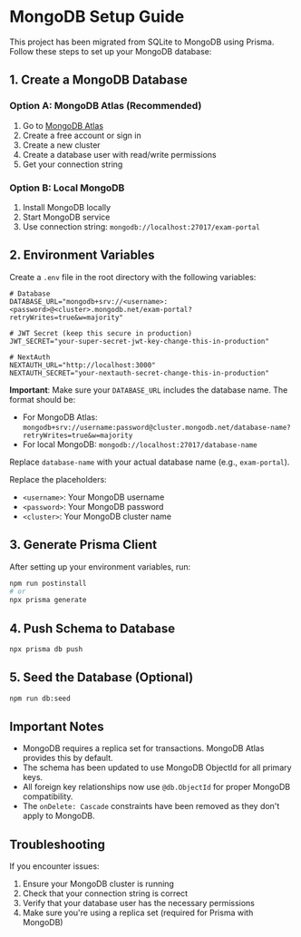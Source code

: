 # MongoDB Setup Guide

This project has been migrated from SQLite to MongoDB using Prisma. Follow these steps to set up your MongoDB database:

## 1. Create a MongoDB Database

### Option A: MongoDB Atlas (Recommended)
1. Go to [MongoDB Atlas](https://www.mongodb.com/atlas)
2. Create a free account or sign in
3. Create a new cluster
4. Create a database user with read/write permissions
5. Get your connection string

### Option B: Local MongoDB
1. Install MongoDB locally
2. Start MongoDB service
3. Use connection string: `mongodb://localhost:27017/exam-portal`

## 2. Environment Variables

Create a `.env` file in the root directory with the following variables:

```env
# Database
DATABASE_URL="mongodb+srv://<username>:<password>@<cluster>.mongodb.net/exam-portal?retryWrites=true&w=majority"

# JWT Secret (keep this secure in production)
JWT_SECRET="your-super-secret-jwt-key-change-this-in-production"

# NextAuth
NEXTAUTH_URL="http://localhost:3000"
NEXTAUTH_SECRET="your-nextauth-secret-change-this-in-production"
```

**Important**: Make sure your `DATABASE_URL` includes the database name. The format should be:
- For MongoDB Atlas: `mongodb+srv://username:password@cluster.mongodb.net/database-name?retryWrites=true&w=majority`
- For local MongoDB: `mongodb://localhost:27017/database-name`

Replace `database-name` with your actual database name (e.g., `exam-portal`).

Replace the placeholders:
- `<username>`: Your MongoDB username
- `<password>`: Your MongoDB password
- `<cluster>`: Your MongoDB cluster name

## 3. Generate Prisma Client

After setting up your environment variables, run:

```bash
npm run postinstall
# or
npx prisma generate
```

## 4. Push Schema to Database

```bash
npx prisma db push
```

## 5. Seed the Database (Optional)

```bash
npm run db:seed
```

## Important Notes

- MongoDB requires a replica set for transactions. MongoDB Atlas provides this by default.
- The schema has been updated to use MongoDB ObjectId for all primary keys.
- All foreign key relationships now use `@db.ObjectId` for proper MongoDB compatibility.
- The `onDelete: Cascade` constraints have been removed as they don't apply to MongoDB.

## Troubleshooting

If you encounter issues:
1. Ensure your MongoDB cluster is running
2. Check that your connection string is correct
3. Verify that your database user has the necessary permissions
4. Make sure you're using a replica set (required for Prisma with MongoDB)
